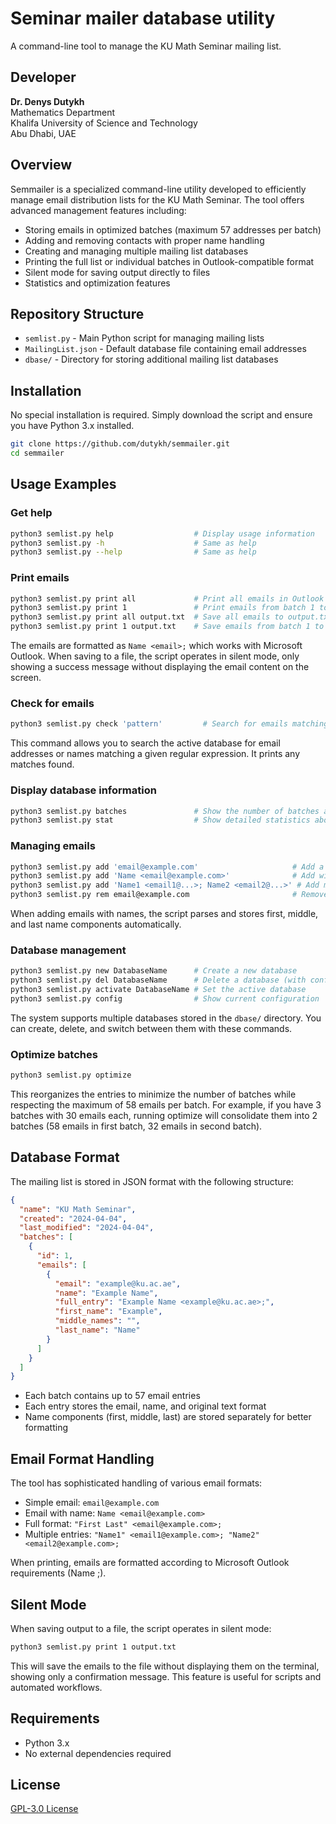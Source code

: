 # Seminar mailer database utility

A command-line tool to manage the KU Math Seminar mailing list.

## Developer

**Dr. Denys Dutykh**  
Mathematics Department  
Khalifa University of Science and Technology  
Abu Dhabi, UAE

## Overview

Semmailer is a specialized command-line utility developed to efficiently manage email distribution lists for the KU Math Seminar. The tool offers advanced management features including:

- Storing emails in optimized batches (maximum 57 addresses per batch)
- Adding and removing contacts with proper name handling
- Creating and managing multiple mailing list databases
- Printing the full list or individual batches in Outlook-compatible format
- Silent mode for saving output directly to files
- Statistics and optimization features

## Repository Structure

- `semlist.py` - Main Python script for managing mailing lists
- `MailingList.json` - Default database file containing email addresses
- `dbase/` - Directory for storing additional mailing list databases

## Installation

No special installation is required. Simply download the script and ensure you have Python 3.x installed.

```bash
git clone https://github.com/dutykh/semmailer.git
cd semmailer
```

## Usage Examples

### Get help

```bash
python3 semlist.py help                  # Display usage information
python3 semlist.py -h                    # Same as help
python3 semlist.py --help                # Same as help
```

### Print emails

```bash
python3 semlist.py print all             # Print all emails in Outlook format to screen
python3 semlist.py print 1               # Print emails from batch 1 to screen
python3 semlist.py print all output.txt  # Save all emails to output.txt file (silent mode)
python3 semlist.py print 1 output.txt    # Save emails from batch 1 to output.txt file (silent mode)
```

The emails are formatted as `Name <email>;` which works with Microsoft Outlook. When saving to a file, the script operates in silent mode, only showing a success message without displaying the email content on the screen.

### Check for emails

```bash
python3 semlist.py check 'pattern'         # Search for emails matching the regex pattern (case-insensitive)
```

This command allows you to search the active database for email addresses or names matching a given regular expression. It prints any matches found.

### Display database information

```bash
python3 semlist.py batches               # Show the number of batches and emails in each
python3 semlist.py stat                  # Show detailed statistics about the database
```

### Managing emails

```bash
python3 semlist.py add 'email@example.com'                     # Add a single email
python3 semlist.py add 'Name <email@example.com>'              # Add with name
python3 semlist.py add 'Name1 <email1@...>; Name2 <email2@...>' # Add multiple emails
python3 semlist.py rem email@example.com                       # Remove an email
```

When adding emails with names, the script parses and stores first, middle, and last name components automatically.

### Database management

```bash
python3 semlist.py new DatabaseName      # Create a new database
python3 semlist.py del DatabaseName      # Delete a database (with confirmation)
python3 semlist.py activate DatabaseName # Set the active database
python3 semlist.py config                # Show current configuration
```

The system supports multiple databases stored in the `dbase/` directory. You can create, delete, and switch between them with these commands.

### Optimize batches

```bash
python3 semlist.py optimize
```

This reorganizes the entries to minimize the number of batches while respecting the maximum of 58 emails per batch. For example, if you have 3 batches with 30 emails each, running optimize will consolidate them into 2 batches (58 emails in first batch, 32 emails in second batch).

## Database Format

The mailing list is stored in JSON format with the following structure:

```json
{
  "name": "KU Math Seminar",
  "created": "2024-04-04",
  "last_modified": "2024-04-04",
  "batches": [
    {
      "id": 1,
      "emails": [
        {
          "email": "example@ku.ac.ae",
          "name": "Example Name",
          "full_entry": "Example Name <example@ku.ac.ae>;",
          "first_name": "Example",
          "middle_names": "",
          "last_name": "Name"
        }
      ]
    }
  ]
}
```

- Each batch contains up to 57 email entries
- Each entry stores the email, name, and original text format
- Name components (first, middle, last) are stored separately for better formatting

## Email Format Handling

The tool has sophisticated handling of various email formats:

- Simple email: `email@example.com`
- Email with name: `Name <email@example.com>`
- Full format: `"First Last" <email@example.com>;`
- Multiple entries: `"Name1" <email1@example.com>; "Name2" <email2@example.com>;`

When printing, emails are formatted according to Microsoft Outlook requirements (Name <email>;).

## Silent Mode

When saving output to a file, the script operates in silent mode:

```bash
python3 semlist.py print 1 output.txt
```

This will save the emails to the file without displaying them on the terminal, showing only a confirmation message. This feature is useful for scripts and automated workflows.

## Requirements

- Python 3.x
- No external dependencies required

## License

[GPL-3.0 License](LICENSE)